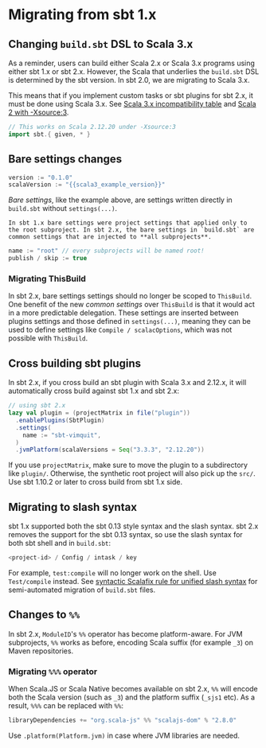 Migrating from sbt 1.x
======================

Changing `build.sbt` DSL to Scala 3.x
-------------------------------------

As a reminder, users can build either Scala 2.x or Scala 3.x programs using either sbt 1.x or sbt 2.x. However, the Scala that underlies the `build.sbt` DSL is determined by the sbt version. In sbt 2.0, we are migrating to Scala 3.x.

This means that if you implement custom tasks or sbt plugins for sbt 2.x, it must be done using Scala 3.x. See [Scala 3.x incompatibility table][scala-incompatibility-table] and [Scala 2 with -Xsource:3][tooling-scala2-xsource3].

```scala
// This works on Scala 2.12.20 under -Xsource:3
import sbt.{ given, * }
```

Bare settings changes
---------------------

```scala
version := "0.1.0"
scalaVersion := "{{scala3_example_version}}"
```

_Bare settings_, like the example above, are settings written directly in `build.sbt` without `settings(...)`.

```admonish warning
In sbt 1.x bare settings were project settings that applied only to the root subproject. In sbt 2.x, the bare settings in `build.sbt` are common settings that are injected to **all subprojects**.
```

```scala
name := "root" // every subprojects will be named root!
publish / skip := true
```

### Migrating ThisBuild

In sbt 2.x, bare settings settings should no longer be scoped to `ThisBuild`. One benefit of the new _common settings_ over `ThisBuild` is that it would act in a more predictable delegation. These settings are inserted between plugins settings and those defined in `settings(...)`, meaning they can be used to define settings like `Compile / scalacOptions`, which was not possible with `ThisBuild`.

Cross building sbt plugins
--------------------------

In sbt 2.x, if you cross build an sbt plugin with Scala 3.x and 2.12.x, it will automatically cross build against sbt 1.x and sbt 2.x:

```scala
// using sbt 2.x
lazy val plugin = (projectMatrix in file("plugin"))
  .enablePlugins(SbtPlugin)
  .settings(
    name := "sbt-vimquit",
  )
  .jvmPlatform(scalaVersions = Seq("3.3.3", "2.12.20"))
```

If you use `projectMatrix`, make sure to move the plugin to a subdirectory like `plugin/`. Otherwise, the synthetic root project will also pick up the `src/`.
Use sbt 1.10.2 or later to cross build from sbt 1.x side.

Migrating to slash syntax
-------------------------

sbt 1.x supported both the sbt 0.13 style syntax and the slash syntax. sbt 2.x removes the support for the sbt 0.13 syntax, so use the slash syntax for both sbt shell and in `build.sbt`:

```scala
<project-id> / Config / intask / key
```

For example, `test:compile` will no longer work on the shell. Use `Test/compile` instead. See [syntactic Scalafix rule for unified slash syntax][syntactic-scalafix-rule-for-unified-slash-syntax] for semi-automated migration of `build.sbt` files.

Changes to `%%`
---------------

In sbt 2.x, `ModuleID`'s `%%` operator has become platform-aware. For JVM subprojects, `%%` works as before, encoding Scala suffix (for example `_3`) on Maven repositories.

### Migrating `%%%` operator

When Scala.JS or Scala Native becomes available on sbt 2.x, `%%` will encode both the Scala version (such as `_3`) and the platform suffix (`_sjs1` etc). As a result, `%%%` can be replaced with `%%`:

```scala
libraryDependencies += "org.scala-js" %% "scalajs-dom" % "2.8.0"
```

Use `.platform(Platform.jvm)` in case where JVM libraries are needed.

  [scala-incompatibility-table]: https://docs.scala-lang.org/scala3/guides/migration/incompatibility-table.html
  [syntactic-scalafix-rule-for-unified-slash-syntax]: https://eed3si9n.com/syntactic-scalafix-rule-for-unified-slash-syntax/
  [tooling-scala2-xsource3]: https://docs.scala-lang.org/scala3/guides/migration/tooling-scala2-xsource3.html
